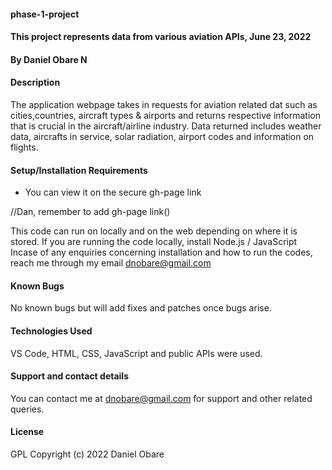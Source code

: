 #### phase-1-project
#### This project represents data from various aviation APIs, June 23, 2022
#### By Daniel Obare N
#### Description
The application webpage takes in requests for aviation related dat such as cities,countries, aircraft types & airports and returns respective information that is crucial in the aircraft/airline industry. Data returned includes weather data, aircrafts in service, solar radiation, airport codes and information on flights.
#### Setup/Installation Requirements
* You can view it on the secure gh-page link

//Dan, remember to add gh-page link()

This code can run on locally and on the web depending on where it is stored. If you are running the code locally, install Node.js / JavaScript Incase of any enquiries concerning installation and how to run the codes, reach me through my email dnobare@gmail.com
#### Known Bugs
No known bugs but will add fixes and patches once bugs arise.
#### Technologies Used
VS Code, HTML, CSS, JavaScript and public APIs were used.
#### Support and contact details
You can contact me at dnobare@gmail.com for support and other related queries.
#### License
GPL
Copyright (c) 2022 Daniel Obare
